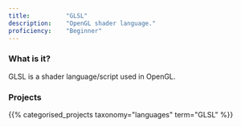 ```yaml
---
title: 			"GLSL"
description: 	"OpenGL shader language."
proficiency:	"Beginner"
---
```


### What is it?
GLSL is a shader language/script used in OpenGL.

### Projects
{{% categorised_projects taxonomy="languages" term="GLSL" %}}